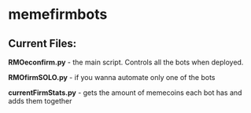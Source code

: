 # memefirmbots
## Current Files:

**RMOeconfirm.py** - the main script. Controls all the bots when deployed.

**RMOfirmSOLO.py** - if you wanna automate only one of the bots

**currentFirmStats.py** - gets the amount of memecoins each bot has and adds them together
